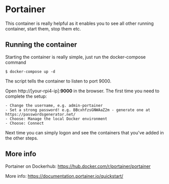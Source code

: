# Portainer

This container is really helpful as it enables you to see all other running container, start them, stop them etc.

## Running the container
Starting the container is really simple, just run the docker-compose command

```
$ docker-compose up -d
```
The script tells the container to listen to port 9000. 

Open http://[your-rpi4-ip]:**9000** in the browser. The first time you need to complete the setup:
```
- Change the username, e.g. admin-portainer
- Set a strong password! e.g. BBcxhfzsGNWAaZ2m - generate one at https://passwordsgenerator.net/
- Choose: Manage the local Docker environment
- Choose: Connect
```

Next time you can simply logon and see the containers that you've added in the other steps.

## More info

Portainer on Dockerhub: https://hub.docker.com/r/portainer/portainer

More info: https://documentation.portainer.io/quickstart/
